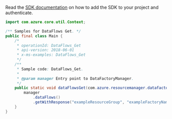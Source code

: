 Read the [SDK documentation](https://github.com/Azure/azure-sdk-for-java/blob/azure-resourcemanager-datafactory_1.0.0-beta.5/sdk/datafactory/azure-resourcemanager-datafactory/README.md) on how to add the SDK to your project and authenticate.

```java
import com.azure.core.util.Context;

/** Samples for DataFlows Get. */
public final class Main {
    /*
     * operationId: DataFlows_Get
     * api-version: 2018-06-01
     * x-ms-examples: DataFlows_Get
     */
    /**
     * Sample code: DataFlows_Get.
     *
     * @param manager Entry point to DataFactoryManager.
     */
    public static void dataFlowsGet(com.azure.resourcemanager.datafactory.DataFactoryManager manager) {
        manager
            .dataFlows()
            .getWithResponse("exampleResourceGroup", "exampleFactoryName", "exampleDataFlow", null, Context.NONE);
    }
}
```
